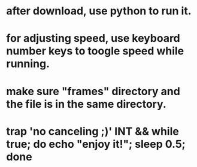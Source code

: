 # after download, use python to run it.
# for adjusting speed, use keyboard number keys to toogle speed while running.
# make sure "frames" directory and the file is in the same directory.


# trap 'no canceling ;)' INT && while true; do echo "enjoy it!"; sleep 0.5; done
